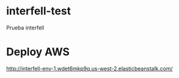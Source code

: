 # interfell-test
Prueba interfell

# Deploy AWS
http://interfell-env-1.wdet6mkp9q.us-west-2.elasticbeanstalk.com/

